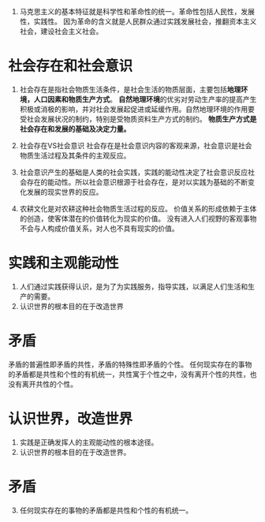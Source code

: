 1. 马克思主义的基本特征就是科学性和革命性的统一。革命性包括人民性，发展性，实践性。
	因为革命的含义就是人民群众通过实践发展社会，推翻资本主义社会，建设社会主义社会。

# 社会存在和社会意识
1. 社会存在是指社会物质生活条件，是社会生活的物质层面，主要包括**地理环境，人口因素和物质生产方式**。
	**自然地理环境**的优劣对劳动生产率的提高产生积极或消极的影响，并对社会发展起促进或延缓作用。自然地理环境的作用要受社会发展状况的制约，特别是受物质资料生产方式的制约。
	**物质生产方式是社会存在和发展的基础及决定力量。**
2. 社会存在VS社会意识
	社会存在是社会意识内容的客观来源，社会意识是社会物质生活过程及其条件的主观反应。
	
3. 社会意识产生的基础是人类的社会实践，实践的能动性决定了社会意识反应社会存在的能动性。所以社会意识根源于社会存在，是对以实践为基础的不断变化发展的现实世界的反应。
3. 
	农耕文化是对农耕这种社会物质生活过程的反应。
	价值关系的形成依赖于主体的创造，使客体潜在的价值转化为现实的价值。
	没有进入人们视野的客观事物不会与人构成价值关系，对人也不具有现实的价值。

# 实践和主观能动性
1. 人们通过实践获得认识，是为了为实践服务，指导实践，以满足人们生活和生产的需要。
2. 认识世界的根本目的在于改造世界

# 矛盾
矛盾的普遍性即矛盾的共性，矛盾的特殊性即矛盾的个性。
任何现实存在的事物的矛盾都是共性和个性的有机统一，共性寓于个性之中，没有离开个性的共性，也没有离开共性的个性。



# 认识世界，改造世界
1. 实践是正确发挥人的主观能动性的根本途径。
2. 认识世界的根本目的在于改造世界。

# 矛盾

3. 任何现实存在的事物的矛盾都是共性和个性的有机统一。


